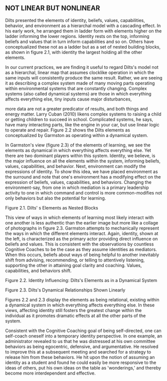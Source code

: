 ## NOT LINEAR BUT NONLINEAR

Dilts presented the elements of identity, beliefs, values, capabilities, behavior, and environment as a hierarchal model with a cascading effect. In his early work, he arranged them in ladder form with elements higher on the ladder informing the lower regions. Identity rests on the top, informing beliefs and values that in turn inform capabilities and so on. Others have conceptualized these not as a ladder but as a set of nested building blocks, as shown in figure 2.1, with identity the largest holding all the other elements.

In our current practices, we are finding it useful to regard Dilts's model not as a hierarchal, linear map that assumes clocklike operation in which the same inputs will consistently produce the same result. Rather, we are seeing it as describing a complex system made of many moving parts operating within environmental systems that are constantly changing. Complex systems (also called dynamical systems) are those in which everything affects everything else, tiny inputs cause major disturbances,

more data are not a greater predicator of results, and both things and energy matter. Larry Cuban (2010) likens complex systems to raising a child or getting children to succeed in school. Complicated systems, he says, have many interacting parts, like the engine in your car, but use linear logic to operate and repair. Figure 2.2 shows the Dilts elements as conceptualized by Garmston as operating within a dynamical system.

In Garmston's view (figure 2.3) of the elements of learning, we see the elements as dynamical in which everything affects everything else. Yet there are two dominant players within this system. Identity, we believe, is the major influence on all the elements within the system, informing beliefs, values, capabilities, and behavior. Next, environment can modify the expressions of identity. To show this idea, we have placed environment as the surround and note that one's environment has a modifying effect on the expression of beliefs, values, capabilities, and behaviors. Changing the environment-say, from one in which mediation is a primary leadership activity to one in which command and control is more common-modifies not only behaviors but also the potential for learning.

Figure 2.1. Dilts' s Elements as Nested Blocks

<!-- image -->

This view of ways in which elements of learning most likely interact with one another is less authentic than the earlier image but more like a collage of photographs in figure 2.3. Garmston attempts to mechanically represent the ways in which the different elements interact. Again, identity, shown at the left, is characterized as the primary actor providing direct influence on beliefs and values. This is consistent with the observations by countless Cognitive Coaches to be the case as they assume identities as mediators. When this occurs, beliefs about ways of being helpful to another inevitably shift from advising, recommending, or telling to attentively listening, supporting the other in attaining goal clarity and coaching. Values, capabilities, and behaviors shift.

Figure 2.2. Identity Influencing: Dilts's Elements as in a Dynamical System

<!-- image -->

Figure 2.3. Dilts's Dynamical Relationships Shown Linearly

<!-- image -->

Figures 2.2 and 2.3 display the elements as being relational, existing within a dynamical system in which everything affects everything else. In these views, affecting identity still fosters the greatest change within the individual as it promotes dramatic effects at all the other parts of the system.

Consistent with the Cognitive Coaching goal of being self-directed, one can self-coach oneself into a temporary identity perspective. In one example, an administrator revealed to us that he was distressed at his own committee behaviors as being egocentric, defensive, and argumentative. He resolved to improve this at a subsequent meeting and searched for a strategy to release him from these behaviors. He hit upon the notion of assuming an identity as a student and found he could easily be more responsive to the ideas of others, put his own ideas on the table as 'wonderings,' and thereby become more interdependent and effective.